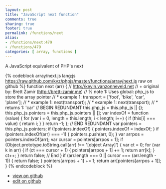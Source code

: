 ```yaml
---
layout: post
title: "JavaScript next function"
comments: true
sharing: true
footer: true
permalink: /functions/next
alias:
- /functions/next:479
- /functions/479
categories: [ array, functions ]
---
```

A JavaScript equivalent of PHP's next
<!-- more -->
{% codeblock array/next.js lang:js https://raw.github.com/kvz/phpjs/master/functions/array/next.js raw on github %}
function next (arr) {
    // http://kevin.vanzonneveld.net
    // +   original by: Brett Zamir (http://brett-zamir.me)
    // %        note 1: Uses global: php_js to store the array pointer
    // *     example 1: transport = ['foot', 'bike', 'car', 'plane'];
    // *     example 1: next(transport);
    // *     example 1: next(transport);
    // *     returns 1: 'car'
    // BEGIN REDUNDANT
    this.php_js = this.php_js || {};
    this.php_js.pointers = this.php_js.pointers || [];
    var indexOf = function (value) {
        for (var i = 0, length = this.length; i < length; i++) {
            if (this[i] === value) {
                return i;
            }
        }
        return -1;
    };
    // END REDUNDANT
    var pointers = this.php_js.pointers;
    if (!pointers.indexOf) {
        pointers.indexOf = indexOf;
    }
    if (pointers.indexOf(arr) === -1) {
        pointers.push(arr, 0);
    }
    var arrpos = pointers.indexOf(arr);
    var cursor = pointers[arrpos + 1];
    if (Object.prototype.toString.call(arr) !== '[object Array]') {
        var ct = 0;
        for (var k in arr) {
            if (ct === cursor + 1) {
                pointers[arrpos + 1] += 1;
                return arr[k];
            }
            ct++;
        }
        return false; // End
    }
    if (arr.length === 0 || cursor === (arr.length - 1)) {
        return false;
    }
    pointers[arrpos + 1] += 1;
    return arr[pointers[arrpos + 1]];
}
{% endcodeblock %}
<ul>
 <li><a href="https://github.com/kvz/phpjs/blob/master/functions/array/next.js">view on github</a></li>
 <li><a href="https://github.com/kvz/phpjs/edit/master/functions/array/next.js">edit on github</a></li>
</ul>
